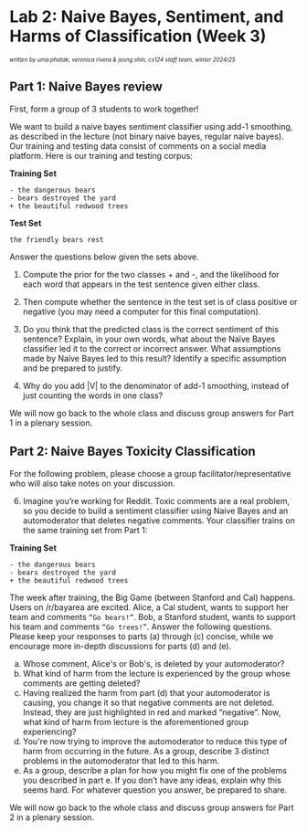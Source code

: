 # Lab 2: Naive Bayes, Sentiment, and Harms of Classification (Week 3)

<sub><sup>*written by uma phatak, veronica rivera & jeong shin, cs124 staff team, winter 2024/25*</sup></sub>

## Part 1: Naive Bayes review

First, form a group of 3 students to work together!

We want to build a naive bayes sentiment classifier using add-1 smoothing, as described in the lecture (not binary naive bayes, regular naive bayes). Our training and testing data consist of comments on a social media platform. Here is our training and testing corpus:

**Training Set**

    - the dangerous bears
    - bears destroyed the yard
    + the beautiful redwood trees

**Test Set**

    the friendly bears rest

Answer the questions below given the sets above.

1. Compute the prior for the two classes + and -, and the likelihood for each word that appears in the test sentence given either class.

2. Then compute whether the sentence in the test set is of class positive or negative (you may need a computer for this final computation).

3. Do you think that the predicted class is the correct sentiment of this sentence? Explain, in your own words, what about the Naïve Bayes classifier led it to the correct or incorrect answer. What assumptions made by Naïve Bayes led to this result? Identify a specific assumption and be prepared to justify.

4. Why do you add |V| to the denominator of add-1 smoothing, instead of just counting the words in one class?

We will now go back to the whole class and discuss group answers for Part 1 in a plenary session.

## Part 2: Naive Bayes Toxicity Classification

For the following problem, please choose a group facilitator/representative who will also take notes on your discussion.

6. Imagine you’re working for Reddit. Toxic comments are a real problem, so you decide to build a sentiment classifier using Naive Bayes and an automoderator that deletes negative comments. Your classifier trains on the same training set from Part 1:

**Training Set**

    - the dangerous bears
    - bears destroyed the yard
    + the beautiful redwood trees

   The week after training, the Big Game (between Stanford and Cal) happens. Users on /r/bayarea are excited. Alice, a Cal student, wants to support her team and comments `“Go bears!”`. Bob, a Stanford student, wants to support his team and comments `“Go trees!”`. Answer the following questions. Please keep your responses to parts (a) through (c) concise, while we encourage more in-depth discussions for parts (d) and (e).
   <ol type="a">
      <li>Whose comment, Alice's or Bob's, is deleted by your automoderator? </li>
      <li>What kind of harm from the lecture is experienced by the group whose comments are getting deleted?</li>
      <li>Having realized the harm from part (d) that your automoderator is causing, you change it so that negative comments are not deleted. Instead, they are just highlighted in red and marked “negative”. Now, what kind of harm from lecture is the aforementioned group experiencing?</li>
      <li>You're now trying to improve the automoderator to reduce this type of harm from occurring in the future. As a group, describe 3 distinct problems in the automoderator that led to this harm.</li>
      <li>As a group, describe a plan for how you might fix one of the problems you described in part e. If you don’t have any ideas, explain why this seems hard. For whatever question you answer, be prepared to share.</li>
   </ol>


   We will now go back to the whole class and discuss group answers for Part 2 in a plenary session.
